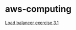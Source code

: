 # aws-computing

[Load balancer exercise 3.1](http://my-aws-1573492935.us-east-1.elb.amazonaws.com)
